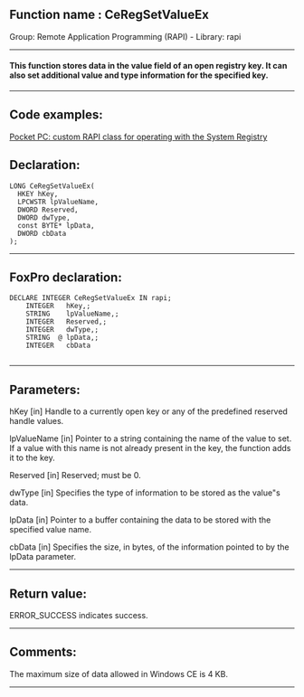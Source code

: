 
## Function name : CeRegSetValueEx
Group: Remote Application Programming (RAPI) - Library: rapi    
***  


#### This function stores data in the value field of an open registry key. It can also set additional value and type information for the specified key. 
***  


## Code examples:
[Pocket PC: custom RAPI class for operating with the System Registry](../../samples/sample_441.md)  

## Declaration:
```foxpro  
LONG CeRegSetValueEx(
  HKEY hKey,
  LPCWSTR lpValueName,
  DWORD Reserved,
  DWORD dwType,
  const BYTE* lpData,
  DWORD cbData
);  
```  
***  


## FoxPro declaration:
```foxpro  
DECLARE INTEGER CeRegSetValueEx IN rapi;
	INTEGER   hKey,;
	STRING    lpValueName,;
	INTEGER   Reserved,;
	INTEGER   dwType,;
	STRING  @ lpData,;
	INTEGER   cbData
  
```  
***  


## Parameters:
hKey 
[in] Handle to a currently open key or any of the predefined reserved handle values.

lpValueName 
[in] Pointer to a string containing the name of the value to set. If a value with this name is not already present in the key, the function adds it to the key.

Reserved 
[in] Reserved; must be 0. 

dwType 
[in] Specifies the type of information to be stored as the value"s data.

lpData 
[in] Pointer to a buffer containing the data to be stored with the specified value name. 

cbData 
[in] Specifies the size, in bytes, of the information pointed to by the lpData parameter.  
***  


## Return value:
ERROR_SUCCESS indicates success.  
***  


## Comments:
The maximum size of data allowed in Windows CE is 4 KB.   
  
***  

